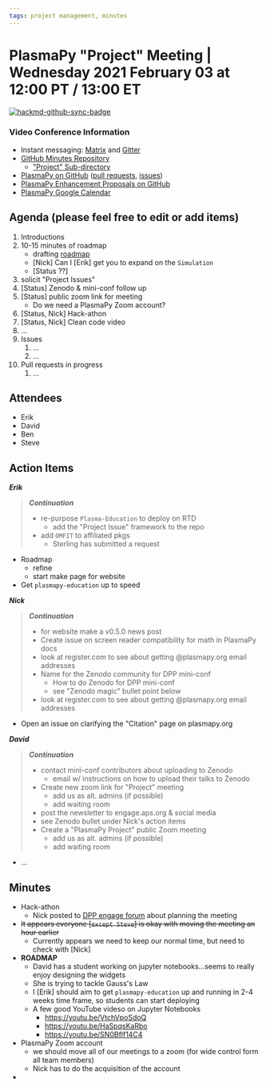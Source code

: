```yaml
---
tags: project management, minutes
---
```


# PlasmaPy "Project" Meeting | Wednesday 2021 February 03 at 12:00 PT / 13:00 ET

[![hackmd-github-sync-badge](https://hackmd.io/7cFgxp05TSCHizZkrPW8Xw/badge)](https://hackmd.io/7cFgxp05TSCHizZkrPW8Xw)


### Video Conference Information
* Instant messaging: [Matrix](https://element.im/app/#/room/#plasmapy:openastronomy.org) and [Gitter](https://gitter.im/PlasmaPy/Lobby)
* [GitHub Minutes Repository](https://github.com/PlasmaPy/plasmapy-project/tree/master/minutes)
    * ["Project" Sub-directory](https://github.com/PlasmaPy/plasmapy-project/tree/master/minutes/_project)
* [PlasmaPy on GitHub](https://github.com/PlasmaPy/plasmapy) ([pull requests](https://github.com/PlasmaPy/plasmapy/pulls), [issues](https://github.com/PlasmaPy/plasmapy/issues))
* [PlasmaPy Enhancement Proposals on GitHub](https://github.com/PlasmaPy/PlasmaPy-PLEPs)
* [PlasmaPy Google Calendar](https://calendar.google.com/calendar?cid=bzVsb3ZkcW0zaWxsam00ZTlrMDd2cmw5bWdAZ3JvdXAuY2FsZW5kYXIuZ29vZ2xlLmNvbQ)

## Agenda (please feel free to edit or add items)

1. Introductions
2. 10-15 minutes of roadmap
    * drafting [roadmap](https://hackmd.io/@plasmapy/ry0mmnj6v)
    * [Nick] Can I [Erik] get you to expand on the `Simulation`
    * [Status ??]
3. solicit "Project Issues"
4. [Status] Zenodo & mini-conf follow up
5. [Status] public zoom link for meeting
    * Do we need a PlasmaPy Zoom account?
7. [Status, Nick] Hack-athon
8. [Status, Nick] Clean code video
10. ...
11. Issues
    1. ...
    2. ...
12. Pull requests in progress 
    1. ...
    
## Attendees

* Erik
* David
* Ben
* Steve

## Action Items

***Erik***
> ***Continuation***
> * re-purpose `Plasma-Education` to deploy on RTD
>     * add the "Project Issue" framework to the repo
> * add `OMFIT` to affiliated pkgs
>     * Sterling has submitted a request
* Roadmap
    * refine
    * start make page for website
* Get `plasmapy-education` up to speed

***Nick***
> ***Continuation***
> * for website make a v0.5.0 news post
> * Create issue on screen reader compatibility for math in PlasmaPy docs
> * look at register.com to see about getting @plasmapy.org email addresses
> * Name for the Zenodo community for DPP mini-conf
>    * How to do Zenodo for DPP mini-conf
>    * see "Zenodo magic" bullet point below
> * look at register.com to see about getting @plasmapy.org email addresses
* Open an issue on clarifying the "Citation" page on plasmapy.org

***David***
> ***Continuation***
> * contact mini-conf contributors about uploading to Zenodo
>     * email w/ instructions on how to upload their talks to Zenodo
> * Create new zoom link for "Project" meeting
>     * add us as alt. admins (if possible)
>     * add waiting room
> * post the newsletter to engage.aps.org & social media
> * see Zenodo bullet under Nick's action items
> * Create a "PlasmaPy Project" public Zoom meeting
>     * add us as alt. admins (if possible)
>     * add waiting room
* ...

## Minutes

* Hack-athon
    * Nick posted to [DPP engage forum](https://engage.aps.org/dpp/communities/community-home/digestviewer/viewthread?GroupId=769&MessageKey=23985453-f228-4250-9c27-b5d30b70c89b&CommunityKey=bc7f21e7-ad44-4834-a83a-6eed2f30a2cf&tab=digestviewer&ReturnUrl=%2fdpp%2fbrowse%2fallrecentposts) about planning the meeting
* ~~It appears everyone [`except Steve`] is okay with moving the meeting an hour earlier~~
    * Currently appears we need to keep our normal time, but need to check with [Nick]
* **ROADMAP**
    * David has a student working on jupyter notebooks...seems to really enjoy designing the widgets
    * She is trying to tackle Gauss's Law
    * I [Erik] should aim to get `plasmapy-education` up and running in 2-4 weeks time frame, so students can start deploying
    * A few good YouTube videso on Jupyter Notebooks
        * https://youtu.be/VtchVpoSdoQ
        * https://youtu.be/HaSpqsKaRbo
        * https://youtu.be/SN0Bflf14C4
* PlasmaPy Zoom account
    * we should move all of our meetings to a zoom (for wide control form all team members)
    * Nick has to do the acquisition of the account
* 